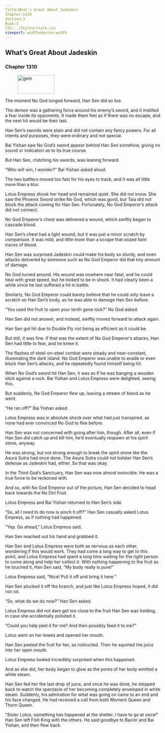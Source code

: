 ```yaml
---
Title:What’s Great About Jadeskin 
Chapter:1310 
Section:3 
Book:3 
CSS:../Styles/style.css 
viewport: width=device-width
---
```

  
## What’s Great About Jadeskin
### Chapter 1310
  
<figure>
	<img src="../Images/gem.gif" alt="gem" id="gem" width="120" height="60" />
</figure>
  

  
The moment No God lunged forward, Han Sen did so too.

The demon was a gathering force around his enemy’s sword, and it instilled a fear inside its opponents. It made them feel as if there was no escape, and the next hit would be their last.

Han Sen’s swords were plain and did not contain any fancy powers. For all intents and purposes, they were ordinary and not special.

Bai Yishan saw No God’s sword appear behind Han Sen somehow, giving no sound or indication as to its true course.

But Han Sen, clutching his swords, was leaning forward.

“Who will win, I wonder?” Bai Yishan asked aloud.

The two battlers moved too fast for his eyes to track, and it was all little more than a blur.

Lotus Empress shook her head and remained quiet. She did not know. She saw the Phoenix Sword strike No God, which was good, but Taia did not block the attack coming for Han Sen. Fortunately, No God Emperor’s attack did not connect.

No God Emperor’s chest was delivered a wound, which swiftly began to cascade blood.

Han Sen’s chest had a light wound, but it was just a minor scratch by comparison. It was mild, and little more than a scrape that oozed faint traces of blood.

Han Sen was surprised Jadeskin could make his body so sturdy, and even attacks delivered by someone such as No God Emperor did that tiny amount of damage.

No God turned around. His wound was nowhere near fatal, and he could heal with great speed, but he looked to be in shock. It had clearly been a while since he last suffered a hit in battle.

Similarly, No God Emperor could barely believe that he could only leave a scratch on Han Sen’s body, as he was able to damage Han Sen before.

“You used the fruit to open your tenth gene lock?” No God asked.

Han Sen did not answer, and instead, swiftly moved forward to attack again.

Han Sen got hit due to Double Fly not being as efficient as it could be.

But still, it was fine. If that was the extent of No God Emperor’s attacks, Han Sen had little to fear, and he knew it.

The flashes of steel-on-steel combat were steady and near-constant, illuminating the dark island. No God Emperor was unable to evade or even block Han Sen’s attacks, and he repeatedly found himself being hit.

When No God’s sword hit Han Sen, it was as if he was banging a wooden stick against a rock. Bai Yishan and Lotus Empress were delighted, seeing this.

But suddenly, No God Emperor flew up, leaving a stream of blood as he went.

“He ran off?” Bai Yishan asked.

Lotus Empress was in absolute shock over what had just transpired, as none had ever convinced No God to flee before.

Han Sen was not concerned with going after him, though. After all, even if Han Sen did catch up and kill him, he’d eventually respawn at his spirit stone, anyway.

He was strong, but not strong enough to break the spirit stone like the Asura Sutra had once done. The Asura Sutra could not bolster Han Sen’s defense as Jadeskin had, either. So that was okay.

In the Third God’s Sanctuary, Han Sen was now almost invincible. He was a true force to be reckoned with.

And so, with No God Emperor out of the picture, Han Sen decided to head back towards the No Dirt Fruit.

Lotus Empress and Bai Yishan returned to Han Sen’s side.

“So, all I need to do now is pinch it off?” Han Sen casually asked Lotus Empress, as if nothing had happened.

“Yep. Go ahead,” Lotus Empress said.

Han Sen reached out his hand and grabbed it.

Han Sen and Lotus Empress were both as nervous as each other, wondering if this would work. They had come a long way to get to this point, and Lotus Empress had spent a long time waiting for the right person to come along and help her collect it. With nothing happening to the fruit as he touched it, Han Sen said, “My body really is pure!”

Lotus Empress said, “Nice! Pull it off and bring it here.”

Han Sen plucked it off the branch, and just like Lotus Empress hoped, it did not rot.

“So, what do we do now?” Han Sen asked.

Lotus Empress did not dare get too close to the fruit Han Sen was holding, in case she accidentally polluted it.

“Could you help peel it for me? And then possibly feed it to me?”

Lotus went on her knees and opened her mouth.

Han Sen peeled the fruit for her, as instructed. Then he squirted the juice into her open mouth.

Lotus Empress looked incredibly surprised when this happened.

And as she did, her body began to glow as the pores of her body emitted a white steam.

Han Sen fed her the last drop of juice, and once he was done, he stepped back to watch the spectacle of her becoming completely enveloped in white steam. Suddenly, his admiration for what was going on came to an end and his face changed. He had received a call from both Moment Queen and Thorn Queen.

“Sister Lotus, something has happened at the shelter. I have to go at once!” Han Sen left Fish King with the others. He said goodbye to Bao’er and Bai Yishan, and then flew back.